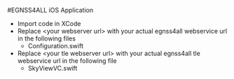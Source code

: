 #EGNSS4ALL iOS Application

- Import code in XCode
- Replace &lt;your webserver url&gt; with your actual egnss4all webservice url in the following files
    - Configuration.swift
- Replace &lt;your tle webserver url&gt; with your actual egnss4all tle webservice url in the following file
    - SkyViewVC.swift
